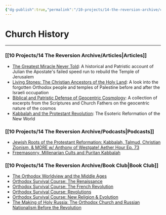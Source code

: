 ```yaml
---
{"dg-publish":true,"permalink":"/10-projects/14-the-reversion-archive/church-history/"}
---
```



# Church History
---
### [[10 Projects/14 The Reversion Archive/Articles\|Articles]]
- [The Greatest Miracle Never Told](https://thereversion.co/p/the-greatest-miracle-never-told): A historical and Patristic account of Julian the Apostate's failed speed run to rebuild the Temple of Jerusalem
- [Living Stones: The Christian Ancestors of the Holy Land](https://thereversion.co/p/living-stones-the-christian-ancestors): A look into the forgotten Orthodox people and temples of Palestine before and after the Israeli occupation
- [Biblical and Patristic Defense of Geocentric Cosmology](https://thereversion.co/p/biblical-and-patristic-defense-of): A collection of excerpts from the Scriptures and Church Fathers on the geocentric nature of the cosmos
- [Kabbalah and the Protestant Revolution](https://thereversion.co/p/kabbalah-and-the-protestant-revolution): The Esoteric Reformation of the New World

### [[10 Projects/14 The Reversion Archive/Podcasts\|Podcasts]]
- [Jewish Roots of the Protestant Reformation: Kabbalah, Talmud, Christian Zionism, & MORE w/ Anthony of Westgate! Aether Hour Ep. 73](https://worldwarnow.co/p/jewish-roots-of-the-protestant-reformation)
- [Freemasonry, Millenarian Cults and Puritan Kabbalah](https://thereversion.co/p/freemasonry-millenarian-cults-and)

### [[10 Projects/14 The Reversion Archive/Book Club\|Book Club]]
- [The Orthodox Worldview and the Middle Ages](https://thereversion.co/p/the-orthodox-worldview-and-the-middle)
- [Orthodox Survival Course: The Renaissance](https://thereversion.co/p/orthodox-survival-course-the-renaissance)
- [Orthodox Survival Course: The French Revolution](https://thereversion.co/p/orthodox-survival-course-the-french)
- [Orthodox Survival Course: Revolutions](https://thereversion.co/p/orthodox-survival-course-revolutions)
- [Orthodox Survival Course: New Religion & Evolution](https://thereversion.co/p/new-religion-and-evolution)
- [The Making of Holy Russia: The Orthodox Church and Russian Nationalism Before the Revolution](https://thereversion.co/p/the-making-of-holy-russia-the-orthodox)